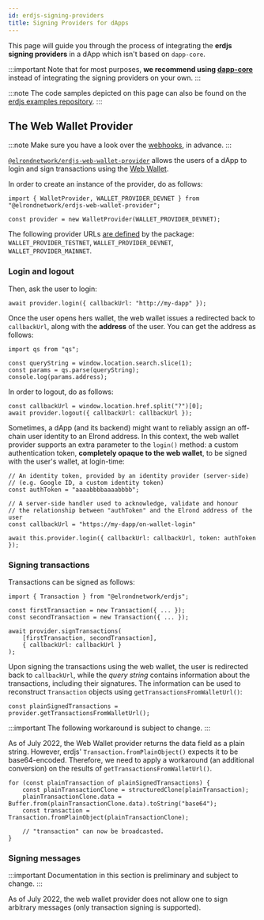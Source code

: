 ```yaml
---
id: erdjs-signing-providers
title: Signing Providers for dApps
---
```


This page will guide you through the process of integrating the **erdjs signing providers** in a dApp which isn't based on `dapp-core`.

:::important
Note that for most purposes, **we recommend using [dapp-core](https://github.com/ElrondNetwork/dapp-core)** instead of integrating the signing providers on your own.
:::

:::note
The code samples depicted on this page can also be found on the [erdjs examples repository](https://github.com/ElrondNetwork/elrond-sdk-erdjs-examples).
:::

## The Web Wallet Provider

:::note
Make sure you have a look over the [webhooks](/wallet/webhooks), in advance.
:::

[`@elrondnetwork/erdjs-web-wallet-provider`](https://github.com/ElrondNetwork/elrond-sdk-erdjs-web-wallet-provider) allows the users of a dApp to login and sign transactions using the [Web Wallet](/wallet/web-wallet).

In order to create an instance of the provider, do as follows:

```
import { WalletProvider, WALLET_PROVIDER_DEVNET } from "@elrondnetwork/erdjs-web-wallet-provider";

const provider = new WalletProvider(WALLET_PROVIDER_DEVNET);
```

The following provider URLs [are defined](https://github.com/ElrondNetwork/elrond-sdk-erdjs-web-wallet-provider/blob/main/src/constants.ts) by the package: `WALLET_PROVIDER_TESTNET`, `WALLET_PROVIDER_DEVNET`, `WALLET_PROVIDER_MAINNET`.

### Login and logout

Then, ask the user to login:

```
await provider.login({ callbackUrl: "http://my-dapp" });
```

Once the user opens hers wallet, the web wallet issues a redirected back to `callbackUrl`, along with the **address** of the user. You can get the address as follows:

```
import qs from "qs";

const queryString = window.location.search.slice(1);
const params = qs.parse(queryString);
console.log(params.address);
```

In order to logout, do as follows:

```
const callbackUrl = window.location.href.split("?")[0];
await provider.logout({ callbackUrl: callbackUrl });
```

Sometimes, a dApp (and its backend) might want to reliably assign an off-chain user identity to an Elrond address. In this context, the web wallet provider supports an extra parameter to the `login()` method: a custom authentication token, **completely opaque to the web wallet**, to be signed with the user's wallet, at login-time:

```
// An identity token, provided by an identity provider (server-side)
// (e.g. Google ID, a custom identity token)
const authToken = "aaaabbbbaaaabbbb";

// A server-side handler used to acknowledge, validate and honour
// the relationship between "authToken" and the Elrond address of the user
const callbackUrl = "https://my-dapp/on-wallet-login"

await this.provider.login({ callbackUrl: callbackUrl, token: authToken });
```

### Signing transactions

Transactions can be signed as follows:

```
import { Transaction } from "@elrondnetwork/erdjs";

const firstTransaction = new Transaction({ ... });
const secondTransaction = new Transaction({ ... });

await provider.signTransactions(
    [firstTransaction, secondTransaction], 
    { callbackUrl: callbackUrl }
);
```

Upon signing the transactions using the web wallet, the user is redirected back to `callbackUrl`, while the _query string_ contains information about the transactions, including their signatures. The information can be used to reconstruct `Transaction` objects using `getTransactionsFromWalletUrl()`:

```
const plainSignedTransactions = provider.getTransactionsFromWalletUrl();
```

:::important
The following workaround is subject to change.
:::

As of July 2022, the Web Wallet provider returns the data field as a plain string. However, erdjs' `Transaction.fromPlainObject()` expects it to be base64-encoded. Therefore, we need to apply a workaround (an additional conversion) on the results of `getTransactionsFromWalletUrl()`.

```
for (const plainTransaction of plainSignedTransactions) {
    const plainTransactionClone = structuredClone(plainTransaction);
    plainTransactionClone.data = Buffer.from(plainTransactionClone.data).toString("base64");
    const transaction = Transaction.fromPlainObject(plainTransactionClone);

    // "transaction" can now be broadcasted.
}
```

### Signing messages

:::important
Documentation in this section is preliminary and subject to change.
:::

As of July 2022, the web wallet provider does not allow one to sign arbitrary messages (only transaction signing is supported).
